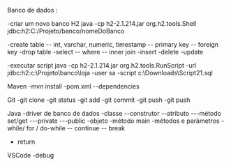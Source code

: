 Banco de dados :


-criar um novo banco H2
   java -cp h2-2.1.214.jar org.h2.tools.Shell jdbc:h2:C:/Projeto/banco/nomeDoBanco

-create table
-- int, varchar, numeric, timestamp
-- primary key
-- foreign key
-drop table
-select
-- where
-- inner join
-insert
-delete
-update

-executar script
   java -cp h2-2.1.214.jar org.h2.tools.RunScript -url jdbc:h2:c:\Projeto\banco\loja -user sa -script c:\Downloads\Script21.sql


Maven
-mvn install
-pom.xml
--dependencies

Git
-git clone
-git status
-git add
-git commit
-git push
-git push

Java
-driver de banco de dados
-classe
--construtor
--atributo
---método set/get
---private
---public
-objeto
-método main
-métodos e parâmetros
-while/ for / do-while
-- continue
-- break
- return

VSCode
-debug
 
